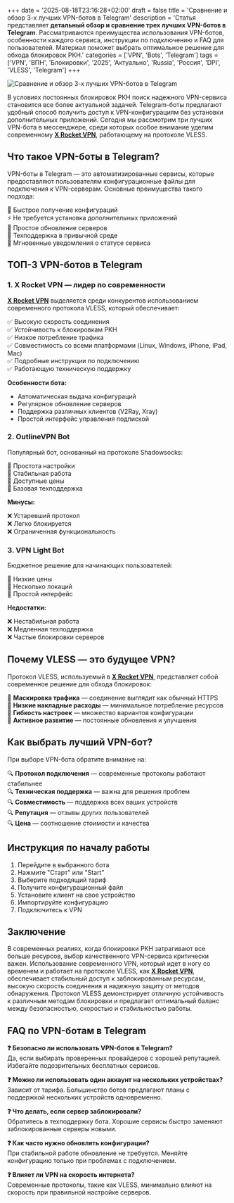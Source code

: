 +++
date = '2025-08-18T23:16:28+02:00'
draft = false
title = 'Сравнение и обзор 3-х лучших VPN-ботов в Telegram'
description = 'Статья представляет **детальный обзор и сравнение трех лучших VPN-ботов в Telegram**. Рассматриваются преимущества использования VPN-ботов, особенности каждого сервиса, инструкции по подключению и FAQ для пользователей. Материал поможет выбрать оптимальное решение для обхода блокировок РКН.'
categories = ['VPN', 'Bots', 'Telegram']
tags = ['VPN', 'ВПН', 'Блокировки', '2025', 'Актуально', 'Russia', 'Россия', 'DPI', 'VLESS', 'Telegram']
+++

![Сравнение и обзор 3-х лучших VPN-ботов в Telegram](https://ladyfly-content.fra1.cdn.digitaloceanspaces.com/9F1F611D-56C6-4476-96F5-E7D4A007DA76.jpeg)

В условиях постоянных блокировок РКН поиск надежного VPN-сервиса становится все более актуальной задачей. Telegram-боты предлагают удобный способ получить доступ к VPN-конфигурациям без установки дополнительных приложений. Сегодня мы рассмотрим три лучших VPN-бота в мессенджере, среди которых особое внимание уделим современному **[X Rocket VPN](https://t.me/X_Rocket_VPN_bot?start=ref-b-9)**, работающему на протоколе VLESS.

## Что такое VPN-боты в Telegram?

VPN-боты в Telegram — это автоматизированные сервисы, которые предоставляют пользователям конфигурационные файлы для подключения к VPN-серверам. Основные преимущества такого подхода:

🚀 Быстрое получение конфигураций  
⚡ Не требуется установка дополнительных приложений  
🔄 Простое обновление серверов  
💬 Техподдержка в привычной среде  
🎯 Мгновенные уведомления о статусе сервиса

## ТОП-3 VPN-ботов в Telegram

### 1. X Rocket VPN — лидер по современности

**[X Rocket VPN](https://t.me/X_Rocket_VPN_bot?start=ref-b-9)** выделяется среди конкурентов использованием современного протокола VLESS, который обеспечивает:

✅ Высокую скорость соединения  
✅ Устойчивость к блокировкам РКН  
✅ Низкое потребление трафика  
✅ Совместимость со всеми платформами (Linux, Windows, iPhone, iPad, Mac)  
✅ Подробные инструкции по подключению  
✅ Работающую техническую поддержку  

**Особенности бота:**

- Автоматическая выдача конфигураций
- Регулярное обновление серверов
- Поддержка различных клиентов (V2Ray, Xray)
- Простой интерфейс управления подпиской

### 2. OutlineVPN Bot

Популярный бот, основанный на протоколе Shadowsocks:

🔹 Простота настройки  
🔹 Стабильная работа  
🔹 Доступные цены  
🔹 Базовая техподдержка  

**Минусы:**

❌ Устаревший протокол  
❌ Легко блокируется  
❌ Ограниченная функциональность  

### 3. VPN Light Bot

Бюджетное решение для начинающих пользователей:

🔸 Низкие цены  
🔸 Несколько локаций  
🔸 Простой интерфейс  

**Недостатки:**

❌ Нестабильная работа  
❌ Медленная техподдержка  
❌ Частые блокировки серверов  

## Почему VLESS — это будущее VPN?

Протокол VLESS, используемый в **[X Rocket VPN](https://t.me/X_Rocket_VPN_bot?start=ref-b-9)**, представляет собой современное решение для обхода блокировок:

🎯 **Маскировка трафика** — соединение выглядит как обычный HTTPS  
🎯 **Низкие накладные расходы** — минимальное потребление ресурсов  
🎯 **Гибкость настроек** — множество вариантов конфигурации  
🎯 **Активное развитие** — постоянные обновления и улучшения  

## Как выбрать лучший VPN-бот?

При выборе VPN-бота обратите внимание на:

🔍 **Протокол подключения** — современные протоколы работают стабильнее  
🔍 **Техническая поддержка** — важна для решения проблем  
🔍 **Совместимость** — поддержка всех ваших устройств  
🔍 **Репутация** — отзывы других пользователей  
🔍 **Цена** — соотношение стоимости и качества  

## Инструкция по началу работы

1. Перейдите в выбранного бота
2. Нажмите "Старт" или "Start"
3. Выберите подходящий тариф
4. Получите конфигурационный файл
5. Установите клиент на свое устройство
6. Импортируйте конфигурацию
7. Подключитесь к VPN

## Заключение

В современных реалиях, когда блокировки РКН затрагивают все больше ресурсов, выбор качественного VPN-сервиса критически важен. Использование современного VPN, который идет в ногу со временем и работает на протоколе VLESS, как **[X Rocket VPN](https://t.me/X_Rocket_VPN_bot?start=ref-b-9)**, обеспечивает стабильный доступ к заблокированным ресурсам, высокую скорость соединения и надежную защиту от методов обнаружения. Протокол VLESS демонстрирует отличную устойчивость к различным методам блокировки и предлагает оптимальный баланс между безопасностью, скоростью и стабильностью работы.

## FAQ по VPN-ботам в Telegram

**❓ Безопасно ли использовать VPN-ботов в Telegram?**  
Да, если выбирать проверенных провайдеров с хорошей репутацией. Избегайте подозрительных бесплатных сервисов.

**❓ Можно ли использовать один аккаунт на нескольких устройствах?**  
Зависит от тарифа. Большинство ботов предлагают планы с поддержкой нескольких устройств одновременно.

**❓ Что делать, если сервер заблокировали?**  
Обратитесь в техподдержку бота. Хорошие сервисы быстро заменяют заблокированные серверы новыми.

**❓ Как часто нужно обновлять конфигурации?**  
При стабильной работе обновление не требуется. Меняйте конфигурацию только при проблемах с подключением.

**❓ Влияет ли VPN на скорость интернета?**  
Современные протоколы, такие как VLESS, минимально влияют на скорость при правильной настройке серверов.